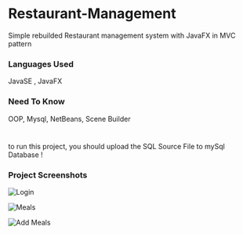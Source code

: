 # Restaurant-Management
 Simple rebuilded Restaurant management system with JavaFX in MVC pattern
### Languages Used
JavaSE , JavaFX
### Need To Know
OOP, Mysql, NetBeans, Scene Builder
#
to run this project, you should upload the SQL Source File to mySql Database !

### Project Screenshots
![Login](https://user-images.githubusercontent.com/46227234/57109394-07eec800-6d3e-11e9-838c-402293aac8c9.png)

![Meals](https://user-images.githubusercontent.com/46227234/57109485-42f0fb80-6d3e-11e9-9b9c-e76f6ff00b2c.png)

![Add Meals](https://user-images.githubusercontent.com/46227234/57109551-72a00380-6d3e-11e9-87a8-46bfce0a00c3.png)
